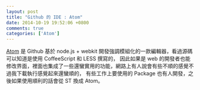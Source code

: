 ```yaml
---
layout: post
title: "Github 的 IDE : Atom"
date: 2014-10-19 19:52:06 +0800
comments: true
categories: ['Atom']
---
```


<!-- more -->

[Atom] 是 Github 基於 node.js + webkit 開發強調模組化的一款編輯器，看過源碼可以知道是使用 CoffeeScript 和 LESS 撰寫的，
因此如果是 web 的開發者也能修改界面，裡面也集成了一些還蠻實用的功能，網路上有人說會有些不順的感覺不過我下載執行感覺起來還蠻順的，
有些工作上要使用的 Package 也有人開發，之後如果使用順利的話會從 ST 換成 Atom。




[Atom]:https://atom.io/